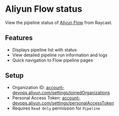 # Aliyun Flow status

View the pipeline status of [Aliyun Flow](https://www.aliyun.com/product/yunxiao/flow "Aliyun Flow") from Raycast.

## Features

- Displays pipeline list with status
- View detailed pipeline run information and logs
- Quick navigation to Flow pipeline pages

## Setup

- Organization ID: [account-devops.aliyun.com/settings/joinedOrganizations](https://account-devops.aliyun.com/settings/joinedOrganizations)
- Personal Access Token: [account-devops.aliyun.com/settings/personalAccessToken](https://account-devops.aliyun.com/settings/personalAccessToken)
- Requires `Read Only` permission for `Pipeline`
